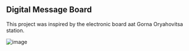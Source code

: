 ## Digital Message Board

This project was inspired by the electronic board аat Gorna Oryahovitsa station.

![image](https://user-images.githubusercontent.com/102062038/162559819-b417d19c-f90f-451c-b5eb-3659d95c9195.png)
